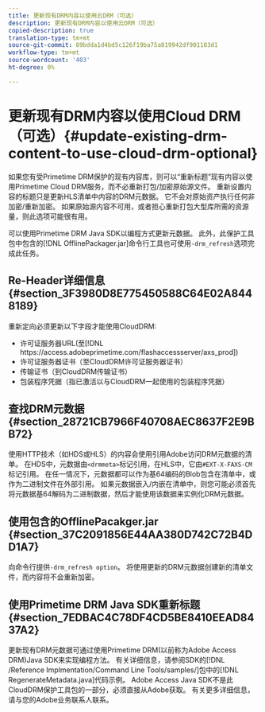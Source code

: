 ```yaml
---
title: 更新现有DRM内容以使用云DRM（可选）
description: 更新现有DRM内容以使用云DRM（可选）
copied-description: true
translation-type: tm+mt
source-git-commit: 89bdda1d4bd5c126f19ba75a819942df901183d1
workflow-type: tm+mt
source-wordcount: '403'
ht-degree: 0%

---
```



# 更新现有DRM内容以使用Cloud DRM（可选）{#update-existing-drm-content-to-use-cloud-drm-optional}

如果您有受Primetime DRM保护的现有内容库，则可以“重新标题”现有内容以使用Primetime Cloud DRM服务，而不必重新打包/加密原始源文件。 重新设置内容的标题只是更新HLS清单中内容的DRM元数据。 它不会对原始资产执行任何非加密/重新加密。 如果原始源内容不可用，或者担心重新打包大型库所需的资源量，则此选项可能很有用。

可以使用Primetime DRM Java SDK以编程方式更新元数据。 此外，此保护工具包中包含的[!DNL OfflinePackager.jar]命令行工具也可使用`-drm_refresh`选项完成此任务。

## Re-Header详细信息{#section_3F3980D8E775450588C64E02A8448189}

重新定向必须更新以下字段才能使用CloudDRM:

* 许可证服务器URL(至[!DNL ht<span></span>tps://access.adobeprimetime.com/flashaccessserver/axs_prod])
* 许可证服务器证书（至CloudDRM许可证服务器证书）
* 传输证书（到CloudDRM传输证书）
* 包装程序凭据（指已激活以与CloudDRM一起使用的包装程序凭据）

## 查找DRM元数据{#section_28721CB7966F40708AEC8637F2E9BB72}

使用HTTP技术（如HDS或HLS）的内容会使用引用Adobe访问DRM元数据的清单。 在HDS中，元数据由`<drmmeta>`标记引用，在HLS中，它由`#EXT-X-FAXS-CM`标记引用。 在任一情况下，元数据都可以作为基64编码的Blob包含在清单中，或作为二进制文件在外部引用。 如果元数据嵌入/内嵌在清单中，则您可能必须首先将元数据基64解码为二进制数据，然后才能使用该数据来实例化DRM元数据。

## 使用包含的OfflinePacakger.jar {#section_37C2091856E44AA380D742C72B4DD1A7}

向命令行提供`-drm_refresh option`。 将使用更新的DRM元数据创建新的清单文件，而内容将不会重新加密。

## 使用Primetime DRM Java SDK重新标题{#section_7EDBAC4C78DF4CD5BE8410EEAD8437A2}

更新现有DRM元数据可通过使用Primetime DRM(以前称为Adobe Access DRM)Java SDK来实现编程方法。 有关详细信息，请参阅SDK的[!DNL /Reference Implmentation/Command Line Tools/samples/]包中的[!DNL RegenerateMetadata.java]代码示例。 Adobe Access Java SDK不是此CloudDRM保护工具包的一部分，必须直接从Adobe获取。 有关更多详细信息，请与您的Adobe业务联系人联系。